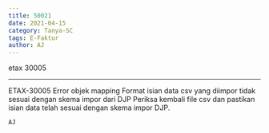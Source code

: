 ```yaml
---
title: 50021
date: 2021-04-15
category: Tanya-SC
tags: E-Faktur
author: AJ
---
```


etax 30005

---

ETAX-30005 Error objek mapping Format isian data csv yang diimpor tidak sesuai dengan skema impor dari DJP Periksa kembali file csv dan pastikan isian data telah sesuai dengan skema impor DJP.

`AJ`
